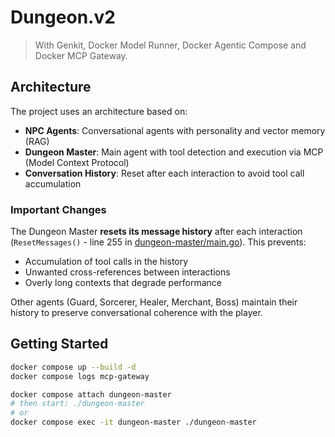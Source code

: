 # Dungeon.v2
> With Genkit, Docker Model Runner, Docker Agentic Compose and Docker MCP Gateway.

## Architecture

The project uses an architecture based on:
- **NPC Agents**: Conversational agents with personality and vector memory (RAG)
- **Dungeon Master**: Main agent with tool detection and execution via MCP (Model Context Protocol)
- **Conversation History**: Reset after each interaction to avoid tool call accumulation

### Important Changes

The Dungeon Master **resets its message history** after each interaction (`ResetMessages()` - line 255 in [dungeon-master/main.go](dungeon-master/main.go#L255)). This prevents:
- Accumulation of tool calls in the history
- Unwanted cross-references between interactions
- Overly long contexts that degrade performance

Other agents (Guard, Sorcerer, Healer, Merchant, Boss) maintain their history to preserve conversational coherence with the player.

## Getting Started

```bash
docker compose up --build -d
docker compose logs mcp-gateway

docker compose attach dungeon-master
# then start: ./dungeon-master
# or
docker compose exec -it dungeon-master ./dungeon-master
```